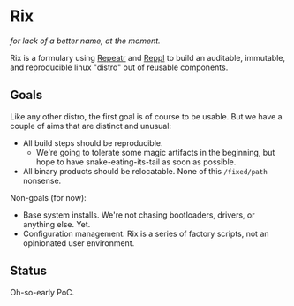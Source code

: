 Rix
===

*for lack of a better name, at the moment.*

Rix is a formulary using [Repeatr](https://github.com/polydawn/repeatr) and [Reppl](https://github.com/polydawn/reppl)
to build an auditable, immutable, and reproducible linux "distro" out of reusable components.

Goals
-----

Like any other distro, the first goal is of course to be usable.
But we have a couple of aims that are distinct and unusual:

- All build steps should be reproducible.
  - We're going to tolerate some magic artifacts in the beginning, but hope to have snake-eating-its-tail as soon as possible.
- All binary products should be relocatable.  None of this `/fixed/path` nonsense.

Non-goals (for now):

- Base system installs.  We're not chasing bootloaders, drivers, or anything else.  Yet.
- Configuration management.  Rix is a series of factory scripts, not an opinionated user environment.

Status
------

Oh-so-early PoC.

